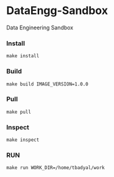 # DataEngg-Sandbox
Data Engineering Sandbox
### Install
    make install
### Build
    make build IMAGE_VERSION=1.0.0
### Pull
    make pull
### Inspect
    make inspect
### RUN
    make run WORK_DIR=/home/tbadyal/work